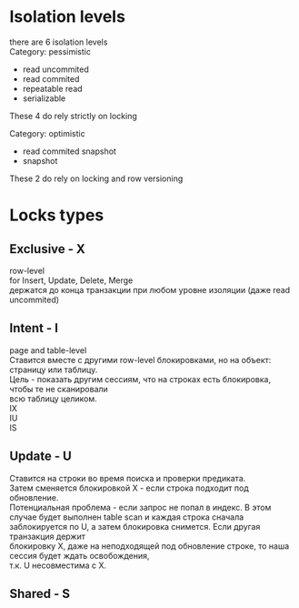 # Isolation levels

there are 6 isolation levels  
Category: pessimistic  
 - read uncommited  
 - read commited  
 - repeatable read  
 - serializable  
 
These 4 do rely strictly on locking  
 
Category: optimistic  
 - read commited snapshot  
 - snapshot  
 
These 2 do rely on locking and row versioning  

# Locks types

## Exclusive - X
row-level  
for Insert, Update, Delete, Merge  
держатся до конца транзакции при любом уровне изоляции (даже read uncommited)  

## Intent  - I
page and table-level  
Ставится вместе с другими row-level блокировками, но на объект: страницу или таблицу.  
Цель - показать другим сессиям, что на строках есть блокировка, чтобы те не сканировали  
всю таблицу целиком.  
IX  
IU  
IS

## Update - U
Ставится на строки во время поиска и проверки предиката.  
Затем сменяется блокировкой X - если строка подходит под обновление.  
Потенциальная проблема - если запрос не попал в индекс. В этом случае будет выполнен table scan и
каждая строка сначала заблокируется по U, а затем блокировка снимется. Если другая транзакция держит  
блокировку X, даже на неподходящей под обновление строке, то наша сессия будет ждать освобождения,  
т.к. U несовместима с X.  

## Shared - S
## 
## 
## 
## 
## 
## 
## 
